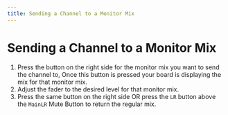 ```yaml
---
title: Sending a Channel to a Monitor Mix
---
```


# Sending a Channel to a Monitor Mix

1. Press the button on the right side for the monitor mix you want to send the channel to, Once this button is pressed your board is displaying the mix for that monitor mix.
2. Adjust the fader to the desired level for that monitor mix.
3. Press the same button on the right side OR press the `LR` button above the `MainLR` Mute Button to return the regular mix.
